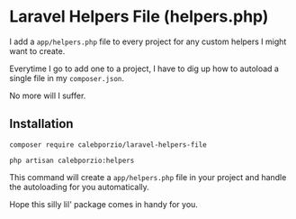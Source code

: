 # Laravel Helpers File (helpers.php)

I add a `app/helpers.php` file to every project for any custom helpers I might want to create.

Everytime I go to add one to a project, I have to dig up how to autoload a single file in my `composer.json`.

No more will I suffer.

## Installation

`composer require calebporzio/laravel-helpers-file`

`php artisan calebporzio:helpers`

This command will create a `app/helpers.php` file in your project and handle the autoloading for you automatically.

Hope this silly lil' package comes in handy for you.
